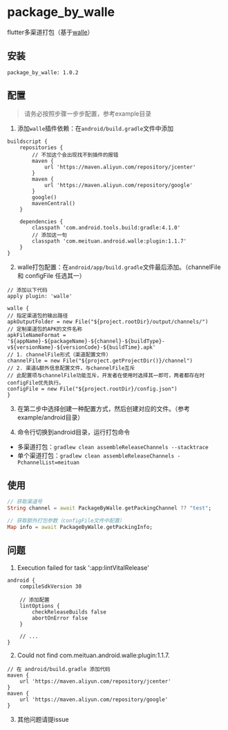 # package_by_walle

flutter多渠道打包（基于[walle](https://github.com/Meituan-Dianping/walle)）

## 安装

`package_by_walle: 1.0.2`

## 配置

> 请务必按照步骤一步步配置，参考example目录

1. 添加`walle`插件依赖：在`android/build.gradle`文件中添加

```
buildscript {
    repositories {
        // 不加这个会出现找不到插件的报错
        maven {
            url 'https://maven.aliyun.com/repository/jcenter'
        }
        maven {
            url 'https://maven.aliyun.com/repository/google'
        }
        google()
        mavenCentral()
    }

    dependencies {
        classpath 'com.android.tools.build:gradle:4.1.0'
        // 添加这一句
        classpath 'com.meituan.android.walle:plugin:1.1.7'
    }
}
```

2. walle打包配置：在`android/app/build.gradle`文件最后添加。（channelFile 和 configFile 任选其一）

```
// 添加以下代码
apply plugin: 'walle'

walle {
// 指定渠道包的输出路径
apkOutputFolder = new File("${project.rootDir}/output/channels/")
// 定制渠道包的APK的文件名称
apkFileNameFormat = '${appName}-${packageName}-${channel}-${buildType}-v${versionName}-${versionCode}-${buildTime}.apk'
// 1. channelFile形式（渠道配置文件）
channelFile = new File("${project.getProjectDir()}/channel")
// 2. 渠道&额外信息配置文件，与channelFile互斥
// 此配置项与channelFile功能互斥，开发者在使用时选择其一即可，两者都存在时configFile优先执行。
configFile = new File("${project.rootDir}/config.json")
}
```

3. 在第二步中选择创建一种配置方式，然后创建对应的文件。（参考example/android目录）

4. 命令行切换到android目录，运行打包命令

- 多渠道打包：`gradlew clean assembleReleaseChannels --stacktrace`
- 单个渠道打包：`gradlew clean assembleReleaseChannels -PchannelList=meituan`

## 使用

```dart
// 获取渠道号
String channel = await PackageByWalle.getPackingChannel ?? "test";

// 获取额外打包参数（configFile文件中配置）
Map info = await PackageByWalle.getPackingInfo;
```

## 问题

1. Execution failed for task ':app:lintVitalRelease'

```
android {
    compileSdkVersion 30
    
    // 添加配置
    lintOptions {
        checkReleaseBuilds false
        abortOnError false
    }
    
    // ...
}
```

2. Could not find com.meituan.android.walle:plugin:1.1.7.

```
// 在 android/build.gradle 添加代码
maven {
    url 'https://maven.aliyun.com/repository/jcenter'
}
maven {
    url 'https://maven.aliyun.com/repository/google'
}
```

3. 其他问题请提issue